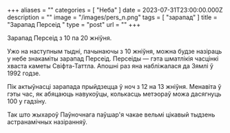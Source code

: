 +++
aliases = ""
categories = [ "Неба" ]
date = 2023-07-31T23:00:00.000Z
description = ""
image = "/images/pers_n.png"
tags = [ "зарапад" ]
title = "Зарапад Персеід "
type = "post"
url = ""
+++

Зарапад Персеід з 10 па 20 жніўня.

Ужо на наступным тыдні, пачынаючы з 10 жніўня, можна будзе назіраць у небе знакаміты зарапад Персеід. Персеіды — гэта шматлікія часцінкі хваста каметы Свіфта-Таттла. Апошні раз яна набліжалася да Зямлі ў 1992 годзе.

Пік актыўнасці зарапада прыйдзецца ў ноч з 12 на 13 жніўня. Менавіта ў гэты час, як абяцаюць навукоўцы, колькасць метэораў можа дасягнуць 100 у гадзіну.

Так што жыхароў Паўночнага паўшар'я чакае вельмi цікавый тыдзень астранамічных назіранняў.
